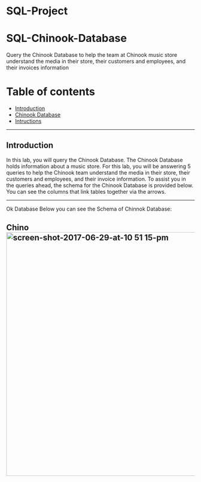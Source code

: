 # SQL-Project
# SQL-Chinook-Database
Query the Chinook Database to help the team at Chinook music store understand the media in their store, their customers and employees, and their invoices information
# Table of contents
- [Introduction](#introduction)
- [Chinook Database](#chinnok-database)
- [Intructions](#instruction)


---
## Introduction
In this lab, you will query the Chinook Database. The Chinook Database holds information about a music store. For this lab, you will be answering 5 queries to help the Chinook team understand the media in their store, their customers and employees, and their invoice information. To assist you in the queries ahead, the schema for the Chinook Database is provided below. You can see the columns that link tables together via the arrows.

---
Ok Database
Below you can see the Schema of Chinnok Database:

## Chino<img width="652" alt="screen-shot-2017-06-29-at-10 51 15-pm" src="https://user-images.githubusercontent.com/102859975/161389974-ee2b5185-2895-4824-aea9-48487954b6cf.png">

